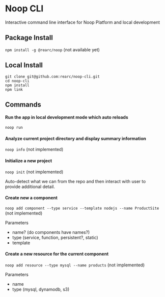 Noop CLI
========
Interactive command line interface for Noop Platform and local development

## Package Install
`npm install -g @rearc/noop` (not available yet)

## Local Install
```
git clone git@github.com:rearc/noop-cli.git
cd noop-cli
npm install
npm link
```

## Commands
#### Run the app in local development mode which auto reloads
`noop run`

#### Analyze current project directory and display summary information
`noop info` (not implemented)

#### Initialize a new project
`noop init` (not implemented)

Auto-detect what we can from the repo and then interact with user to provide additional detail.

#### Create new a component
`noop add component --type service --template nodejs --name ProductSite` (not implemented)

Parameters
- name? (do components have names?)
- type (service, function, persistent?, static)
- template

#### Create a new resource for the current component
`noop add resource --type mysql --name products` (not implemented)

Parameters
- name
- type (mysql, dynamodb, s3)
